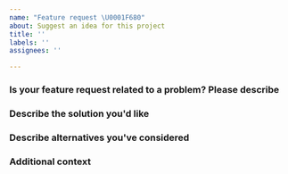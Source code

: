 ```yaml
---
name: "Feature request \U0001F680"
about: Suggest an idea for this project
title: ''
labels: ''
assignees: ''

---
```


### Is your feature request related to a problem? Please describe
<!--A clear and concise description of what the problem is. Ex. I'm always frustrated when [...]-->

### Describe the solution you'd like
<!--A clear and concise description of what you want to happen.-->

### Describe alternatives you've considered
<!--A clear and concise description of any alternative solutions or features you've considered.-->

### Additional context
<!--Add any other context or screenshots about the feature request here.-->
